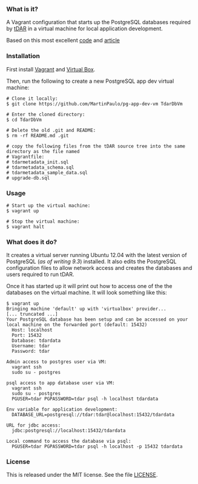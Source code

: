 ### What is it?

A Vagrant configuration that starts up the PostgreSQL databases required
by [tDAR] in a virtual machine for local application development.

Based on this most excellent [code](https://github.com/jackdb/pg-app-dev-vm) and
[article](https://wiki.postgresql.org/wiki/PostgreSQL_For_Development_With_Vagrant) 

### Installation

First install [Vagrant] and [Virtual Box].

Then, run the following to create a new PostgreSQL app dev virtual machine:

	# Clone it locally:
    $ git clone https://github.com/MartinPaulo/pg-app-dev-vm TdarDbVm

    # Enter the cloned directory:
    $ cd TdarDbVm

    # Delete the old .git and README:
    $ rm -rf README.md .git
    
    # copy the following files from the tDAR source tree into the same directory as the file named
    # Vagrantfile:
    # tdarmetadata_init.sql
    # tdarmetadata_schema.sql
    # tdarmetadata_sample_data.sql
    # upgrade-db.sql

### Usage

    # Start up the virtual machine:
    $ vagrant up

    # Stop the virtual machine:
    $ vagrant halt

### What does it do?

It creates a virtual server running Ubuntu 12.04 with the latest version of 
PostgreSQL (*as of writing 9.3*) installed. It also edits the PostgreSQL 
configuration files to allow network access and creates the databases and users 
required to run tDAR.

Once it has started up it will print out how to access one of the the databases 
on the virtual machine. It will look something like this:

    $ vagrant up
    Bringing machine 'default' up with 'virtualbox' provider...
    [... truncated ...]
    Your PostgreSQL database has been setup and can be accessed on your local machine on the forwarded port (default: 15432)
      Host: localhost
      Port: 15432
      Database: tdardata
      Username: tdar
      Password: tdar

    Admin access to postgres user via VM:
      vagrant ssh
      sudo su - postgres

    psql access to app database user via VM:
      vagrant ssh
      sudo su - postgres
      PGUSER=tdar PGPASSWORD=tdar psql -h localhost tdardata

    Env variable for application development:
      DATABASE_URL=postgresql://tdar:tdar@localhost:15432/tdardata
      
    URL for jdbc access:
      jdbc:postgresql://localhost:15432/tdardata

    Local command to access the database via psql:
      PGUSER=tdar PGPASSWORD=tdar psql -h localhost -p 15432 tdardata

### License

This is released under the MIT license. See the file [LICENSE](LICENSE).

[tDAR]: http://www.tdar.org/
[Virtual Box]: https://www.virtualbox.org/
[Vagrant]: http://www.vagrantup.com/